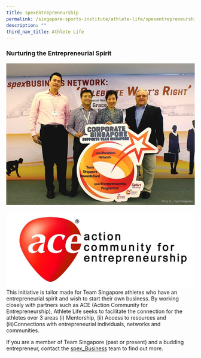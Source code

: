 ```yaml
---
title: spexEntrepreneurship
permalink: /singapore-sports-institute/athlete-life/spexentrepreneurship/
description: ""
third_nav_title: Athlete Life
---
```

### **Nurturing the Entrepreneurial Spirit**
![spexEntreprenuershipnetwork](/images/What%20We%20Do/Singapore%20Sports%20Institute/Athlete%20Life/SpexBusiness/SpexEntrepreneurship/spexEntreprenuershipnetwork.jpeg)

![](/images/What%20We%20Do/Singapore%20Sports%20Institute/Athlete%20Life/SpexBusiness/SpexEntrepreneurship/spexEntreprenuershipnetworkpartner.jpeg)
This initiative is tailor made for Team Singapore athletes who have an entrepreneurial spirit and wish to start their own business. By working closely with partners such as ACE (Action Community for Entrepreneurship), Athlete Life seeks to facilitate the connection for the athletes over 3 areas (i) Mentorship, (ii) Access to resources and (iii)Connections with entrepreneurial individuals, networks and communities.

If you are a member of Team Singapore (past or present) and a budding entrepreneur, contact the [spex_Business](mailto:spexbusiness@sport.gov.sg) team to find out more.